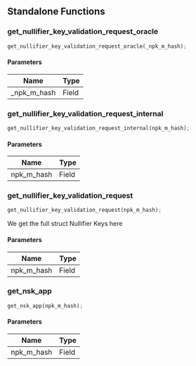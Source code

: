 ## Standalone Functions

### get_nullifier_key_validation_request_oracle

```rust
get_nullifier_key_validation_request_oracle(_npk_m_hash);
```

#### Parameters
| Name | Type |
| --- | --- |
| _npk_m_hash | Field |

### get_nullifier_key_validation_request_internal

```rust
get_nullifier_key_validation_request_internal(npk_m_hash);
```

#### Parameters
| Name | Type |
| --- | --- |
| npk_m_hash | Field |

### get_nullifier_key_validation_request

```rust
get_nullifier_key_validation_request(npk_m_hash);
```

We get the full struct Nullifier Keys here

#### Parameters
| Name | Type |
| --- | --- |
| npk_m_hash | Field |

### get_nsk_app

```rust
get_nsk_app(npk_m_hash);
```

#### Parameters
| Name | Type |
| --- | --- |
| npk_m_hash | Field |

